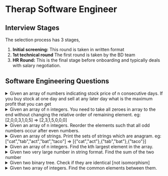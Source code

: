 # Therap Software Engineer

## Interview Stages

The selection process has 3 stages,

1. **Initial screening:** This round is taken in written format
1. **1st technical round** The first round is taken by the BD team
1. **HR Round:** This is the final stage before onboarding and typically deals with salary negotiation. 


## Software Engineering Questions

<details>
<summary>
Given an array of numbers indicating stock price of n consecutive days. If you buy stock at one day and sell at any later day what is the maximum profit that you can get
</summary>
<hr>

[**💻 Submit Code**](https://leetcode.com/problems/best-time-to-buy-and-sell-stock/)

```C++
int maxProfit(vector<int>& prices) {
    int buy = prices[0];
    int profit = 0;
    for(int i=1;i<prices.size();i++){
        if( prices[i]-buy > profit ) profit = prices[i] - buy;
        if( prices[i] < buy ) buy = prices[i];
    }
    return profit;
}
```

</details>

<details>
<summary>
Given an array of n integers. You need to take all zeroes in array to the end without changing the relative order of remaining element.
eg: [2,0,0,3,1,0,5] => [2,3,1,5,0,0,0]
</summary>
<hr>

[**💻 Submit Code**](https://leetcode.com/problems/move-zeroes/description/)

```C++
void moveZeroes(vector<int>& nums) {
    int i = 0;
    for(int j=0;j<nums.size();j++){
        swap(nums[i], nums[j]);
        if( nums[i] != 0 ) i++;
    }
}
```

</details>

<details>
<summary>
Given an array of n integers. Reorder the elements such that all odd numbers occur after even numbers.
</summary>
<hr>
[Answer]
</details>

<details>
<summary>
Given an array of strings. Print the sets of strings which are anagram.
eg: ["cat","tab","act","bat","taco"] => [{"cat","act"},{"tab","bat"},{"taco"}] 
</summary>
<hr>

[**💻 Submit Code**](https://leetcode.com/problems/group-anagrams/)

```C++
vector<vector<string>> groupAnagrams(vector<string>& strs) {
    map<string,int> index;
    vector<vector<string>> vs;
    for(auto str:strs){
        string str2 = str;
        if( str2.size()>1 ) sort(str2.begin(),str2.end());
        if( index.find(str2) == index.end() ){
            vs.push_back(vector<string>());
            index[str2] = vs.size()-1;
        }
        vs[ index[str2] ].push_back(str);
    }
    return vs;
}
```

</details>

<details>
<summary>
Given an array of n integers. Find the kth largest element in the array.
</summary>
<hr>

[**💻 Submit Code**](https://leetcode.com/problems/kth-largest-element-in-an-array/)

```C++
int findKthLargest(vector<int>& nums, int k) {
    partial_sort(nums.begin(), nums.begin() + k, nums.end(), greater<int>());
    return nums[k-1];
}
```

</details>

<details>
<summary>
Given two very large number in string format. Find the sum of the two number
</summary>
<hr>

```C++
string sum(string &A, string &B){
    reverse(A.begin(),A.end());
    reverse(B.begin(),B.end());
    string sum;
    int c = 0;
    int i=0,j=0;
    while(true){
        int a=0,b=0;
        if( i<A.size() ) a = A[i++]-'0';
        if( j<B.size() ) b = B[j++]-'0';

        int s = (a+b+c)%10;
        c = (a+b+c)/10;
        sum.push_back(s+'0');
        if( i>=A.size() and j>=B.size() and c == 0 ) break;
    }
    reverse(sum.begin(),sum.end());
    return sum;
}
```

</details>

<details>
<summary>
Given two binary tree. Check if they are identical [not isomorphism]
</summary>
<hr>

[**💻 Submit Code**](https://leetcode.com/problems/same-tree/)
::: code-group

```C++ [Normal Solution]
bool isSameTree(TreeNode* p, TreeNode* q) {
    if( p == nullptr and q != nullptr ) return false;
    if( p != nullptr and q == nullptr ) return false;
    if( p == nullptr and q == nullptr ) return true;

    if( p->val != q->val ) return false;

    return isSameTree(p->left,q->left) &&
            isSameTree(p->right,q->right);
}
```

```go [Weird Solution]
// ref: https://go.dev/tour/concurrency/7
package main

import (
	"fmt"

	"golang.org/x/tour/tree"
)

// Walk walks the tree t sending all values
// from the tree to the channel ch.
func WalkRecursive(t *tree.Tree, ch chan int) {
	if t.Left != nil {
		WalkRecursive(t.Left, ch)
	}
	ch <- t.Value
	if t.Right != nil {
		WalkRecursive(t.Right, ch)
	}
}

func Walk(t *tree.Tree, ch chan int) {
    WalkRecursive(t, ch)
    close(ch)
}

// Same determines whether the trees
// t1 and t2 contain the same values.
func Same(t1, t2 *tree.Tree) bool {
	ch1 := make(chan int)
	ch2 := make(chan int)
	go Walk(t1, ch1)
	go Walk(t2, ch2)
	for {
		x, ok1 := <-ch1
		y, ok2 := <-ch2

		if ok1 != ok2 || x != y {
			return false
		}
		if !ok1 {
			break
		}
	}
	return true
}

func main() {
	fmt.Println(Same(tree.New(1), tree.New(2)))
}
```

:::

</details>

<details>
<summary>
Given two array of integers. Find the common elements between them.
</summary>
<hr>

[**💻 Submit Code**](https://leetcode.com/problems/intersection-of-two-arrays/) Unique  
[**💻 Submit Code**](https://leetcode.com/problems/intersection-of-two-arrays-ii/) Repeats
::: code-group

```C++ [Return uniques]
vector<int> intersection(vector<int>& nums1, vector<int>& nums2) {
    set<int> st;
    for(auto num:nums1) st.insert(num);
    set<int> res;
    for(auto num:nums2) if( st.count(num) == 1 ) res.insert(num);
    vector<int> ret;
    for(auto num:res) ret.push_back(num);
    return ret;
}
```

```C++ [With repeatation]
vector<int> intersect(vector<int>& nums1, vector<int>& nums2) {
    sort(nums1.begin(),nums1.end());
    sort(nums2.begin(),nums2.end());

    vector<int> merged;
    int i=0,j=0;
    while(i<nums1.size() and j<nums2.size()){
        if( nums1[i] == nums2[j] ){
            merged.push_back(nums1[i]);
            i++;j++;
        }else if( nums1[i]<nums2[j] ) i++;
        else j++;
    }
    return merged;
}
```

:::

</details>
